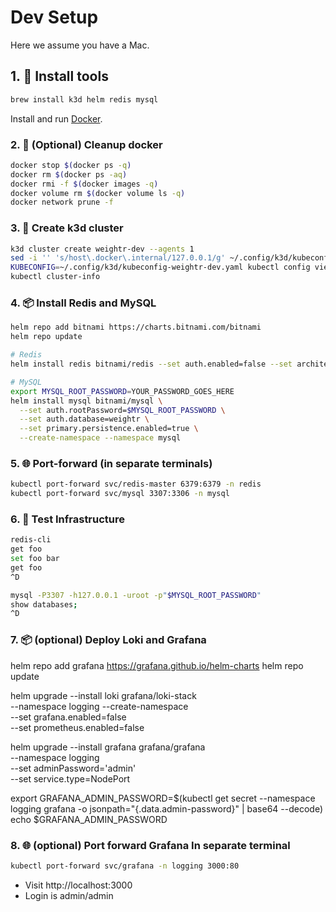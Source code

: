 # Dev Setup
Here we assume you have a Mac.

## 1. 🔧 Install tools
```bash
brew install k3d helm redis mysql
```
Install and run [Docker](https://docs.docker.com/desktop/setup/install/mac-install/).

### 2. 🧹 (Optional) Cleanup docker
```bash
docker stop $(docker ps -q)
docker rm $(docker ps -aq)
docker rmi -f $(docker images -q)
docker volume rm $(docker volume ls -q)
docker network prune -f
```

### 3. 🚀 Create k3d cluster
```bash
k3d cluster create weightr-dev --agents 1
sed -i '' 's/host\.docker\.internal/127.0.0.1/g' ~/.config/k3d/kubeconfig-weightr-dev.yaml
KUBECONFIG=~/.config/k3d/kubeconfig-weightr-dev.yaml kubectl config view --flatten > ~/.kube/config
kubectl cluster-info
```

### 4. 📦 Install Redis and MySQL
```bash
helm repo add bitnami https://charts.bitnami.com/bitnami
helm repo update

# Redis
helm install redis bitnami/redis --set auth.enabled=false --set architecture=standalone --set master.persistence.enabled=true --create-namespace --namespace redis

# MySQL
export MYSQL_ROOT_PASSWORD=YOUR_PASSWORD_GOES_HERE
helm install mysql bitnami/mysql \
  --set auth.rootPassword=$MYSQL_ROOT_PASSWORD \
  --set auth.database=weightr \
  --set primary.persistence.enabled=true \
  --create-namespace --namespace mysql
```

### 5. 🌐 Port-forward (in separate terminals) 
```bash
kubectl port-forward svc/redis-master 6379:6379 -n redis
kubectl port-forward svc/mysql 3307:3306 -n mysql
```

### 6. 🔬 Test Infrastructure
```bash
redis-cli
get foo
set foo bar
get foo
^D

mysql -P3307 -h127.0.0.1 -uroot -p"$MYSQL_ROOT_PASSWORD"
show databases;
^D
```

### 7. 📦 (optional) Deploy Loki and Grafana
helm repo add grafana https://grafana.github.io/helm-charts
helm repo update

helm upgrade --install loki grafana/loki-stack \
  --namespace logging --create-namespace \
  --set grafana.enabled=false \
  --set prometheus.enabled=false

helm upgrade --install grafana grafana/grafana \
  --namespace logging \
  --set adminPassword='admin' \
  --set service.type=NodePort

export GRAFANA_ADMIN_PASSWORD=$(kubectl get secret --namespace logging grafana -o jsonpath="{.data.admin-password}" | base64 --decode) 
echo $GRAFANA_ADMIN_PASSWORD

### 8. 🌐 (optional) Port forward Grafana In separate terminal
```bash
kubectl port-forward svc/grafana -n logging 3000:80

```
* Visit http://localhost:3000
* Login is admin/admin
